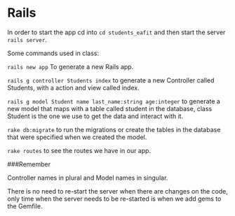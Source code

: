 Rails
=============

In order to start the app cd into `cd students_eafit` and then start the server `rails server`.

Some commands used in class:

`rails new app` To generate a new Rails app.

`rails g controller Students index` to generate a new Controller called Students, with a action and view called index.

`rails g model Student name last_name:string age:integer` to generate a new model that maps with a table called student in the database, class Student is the one we use to get the data and interact with it.

`rake db:migrate` to run the migrations or create the tables in the database that were specified when we created the model.

`rake routes` to see the routes we have in our app.

###Remember

Controller names in plural and Model names in singular.

There is no need to re-start the server when there are changes on the code, only time when the server needs to be re-started is when we add gems to the Gemfile.